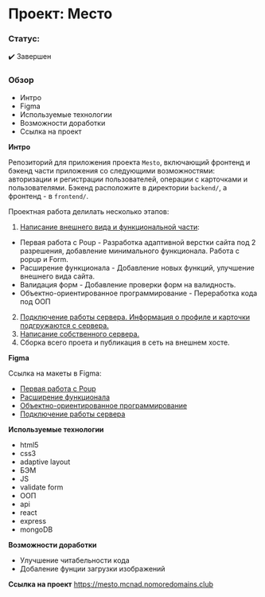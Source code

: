 # Проект: Место
### Статус: 
✔️ Завершен

### Обзор
* Интро
* Figma
* Используемые технологии
* Возможности доработки
* Ссылка на проект

**Интро**

Репозиторий для приложения проекта `Mesto`, включающий фронтенд и бэкенд части приложения со следующими возможностями: авторизации и регистрации пользователей, операции с карточками и пользователями. Бэкенд расположите в директории `backend/`, а фронтенд - в `frontend/`.

Проектная работа делилать несколько этапов:
1. [Написание внешнего вида и функциональной части](https://github.com/McNadodls/mesto-react):
  * Первая работа с Poup - Разработка адаптивной верстки сайта под 2 разрешения, добавление минимального функционала. Работа с popup и Form.
  * Расширение функционала  - Добавление новых функций, улучшение внешнего вида сайта.
  * Валидация форм - Добавление проверки форм на валидность.
  * Объектно-ориентированное программирование - Переработка кода под ООП
2. [Подключение работы сервера. Информация о профиле и карточки подгружаются с сервера.](https://github.com/McNadodls/react-mesto-auth)
2. [Написание собственного сервера.](https://github.com/McNadodls/express-mesto-gha)
3. Сборка всего проета и публикация в сеть на внешнем хосте.

**Figma**

Ссылка на макеты в Figma:
* [Первая работа с Poup](https://www.figma.com/file/2cn9N9jSkmxD84oJik7xL7/JavaScript.-Sprint-4?node-id=0%3A1)
* [Расширение функционала](https://www.figma.com/file/bjyvbKKJN2naO0ucURl2Z0/JavaScript.-Sprint-5?node-id=0%3A1)
* [Объектно-ориентированное программирование](https://www.figma.com/file/kRVLKwYG3d1HGLvh7JFWRT/JavaScript.-Sprint-6?node-id=0%3A1)
* [Подключение работы сервера](https://www.figma.com/file/PSdQFRHoxXJFs2FH8IXViF/JavaScript.-Sprint-9)

**Используемые технологии**

* html5 
* css3  
* adaptive layout
* БЭМ
* JS
* validate form
* ООП
* api
* react
* express
* mongoDB

**Возможности доработки**

* Улучшение читабельности кода
* Добаление фунции загрузки изображений

**Ссылка на проект**
https://mesto.mcnad.nomoredomains.club
